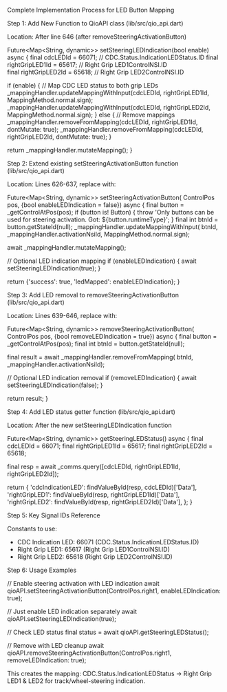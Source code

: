  Complete Implementation Process for LED Button Mapping

  Step 1: Add New Function to QioAPI class (lib/src/qio_api.dart)

  Location: After line 646 (after removeSteeringActivationButton)

  Future<Map<String, dynamic>> setSteeringLEDIndication(bool enable) async {
    final cdcLEDId = 66071; // CDC.Status.IndicationLEDStatus.ID
    final rightGripLED1Id = 65617; // Right Grip LED1ControlNSI.ID  
    final rightGripLED2Id = 65618; // Right Grip LED2ControlNSI.ID

  if (enable) {
      // Map CDC LED status to both grip LEDs
      _mappingHandler.updateMappingWithInput(cdcLEDId, rightGripLED1Id,
  MappingMethod.normal.sign);
      _mappingHandler.updateMappingWithInput(cdcLEDId, rightGripLED2Id,
  MappingMethod.normal.sign);
    } else {
      // Remove mappings
      _mappingHandler.removeFromMapping(cdcLEDId, rightGripLED1Id, dontMutate: true);
      _mappingHandler.removeFromMapping(cdcLEDId, rightGripLED2Id, dontMutate: true);
    }

   return _mappingHandler.mutateMapping();
  }

  Step 2: Extend existing setSteeringActivationButton function (lib/src/qio_api.dart)

  Location: Lines 626-637, replace with:

  Future<Map<String, dynamic>> setSteeringActivationButton(
      ControlPos pos, {bool enableLEDIndication = false}) async {
    final button = _getControlAtPos(pos);
    if (button is! Button) {
      throw 'Only buttons can be used for steering activation. Got: ${button.runtimeType}';
    }
    final int btnId = button.getStateId(null);
    _mappingHandler.updateMappingWithInput(
        btnId, _mappingHandler.activationNsiId, MappingMethod.normal.sign);

  await _mappingHandler.mutateMapping();

   // Optional LED indication mapping
    if (enableLEDIndication) {
      await setSteeringLEDIndication(true);
    }

   return {'success': true, 'ledMapped': enableLEDIndication};
  }

  Step 3: Add LED removal to removeSteeringActivationButton (lib/src/qio_api.dart)

  Location: Lines 639-646, replace with:

  Future<Map<String, dynamic>> removeSteeringActivationButton(
      ControlPos pos, {bool removeLEDIndication = true}) async {
    final button = _getControlAtPos(pos);
    final int btnId = button.getStateId(null);

   final result = await _mappingHandler.removeFromMapping(
        btnId, _mappingHandler.activationNsiId);

   // Optional LED indication removal
    if (removeLEDIndication) {
      await setSteeringLEDIndication(false);
    }

   return result;
  }

  Step 4: Add LED status getter function (lib/src/qio_api.dart)

  Location: After the new setSteeringLEDIndication function

  Future<Map<String, dynamic>> getSteeringLEDStatus() async {
    final cdcLEDId = 66071;
    final rightGripLED1Id = 65617;
    final rightGripLED2Id = 65618;

  final resp = await _comms.query([cdcLEDId, rightGripLED1Id, rightGripLED2Id]);

   return {
      'cdcIndicationLED': findValueById(resp, cdcLEDId)['Data'],
      'rightGripLED1': findValueById(resp, rightGripLED1Id)['Data'],
      'rightGripLED2': findValueById(resp, rightGripLED2Id)['Data'],
    };
  }

  Step 5: Key Signal IDs Reference

  Constants to use:
  - CDC Indication LED: 66071 (CDC.Status.IndicationLEDStatus.ID)
  - Right Grip LED1: 65617 (Right Grip LED1ControlNSI.ID)
  - Right Grip LED2: 65618 (Right Grip LED2ControlNSI.ID)

  Step 6: Usage Examples

  // Enable steering activation with LED indication
  await qioAPI.setSteeringActivationButton(ControlPos.right1, enableLEDIndication: true);

  // Just enable LED indication separately
  await qioAPI.setSteeringLEDIndication(true);

  // Check LED status
  final status = await qioAPI.getSteeringLEDStatus();

  // Remove with LED cleanup
  await qioAPI.removeSteeringActivationButton(ControlPos.right1, removeLEDIndication: true);

  This creates the mapping: CDC.Status.IndicationLEDStatus → Right Grip LED1 & LED2 for
  track/wheel-steering indication.
